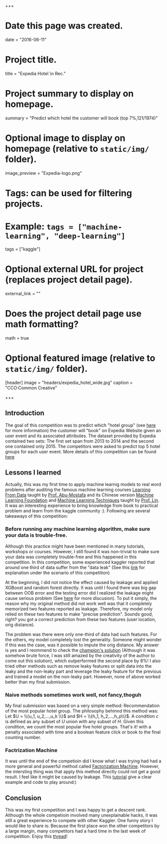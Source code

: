 +++
# Date this page was created.
date = "2016-06-11"

# Project title.
title = "Expedia Hotel \n Rec."

# Project summary to display on homepage.
summary = "Predict which hotel the customer will book (top 7%,121/1974)"

# Optional image to display on homepage (relative to `static/img/` folder).
image_preview = "Expedia-logo.png"

# Tags: can be used for filtering projects.
# Example: `tags = ["machine-learning", "deep-learning"]`
tags = ["kaggle"]

# Optional external URL for project (replaces project detail page).
external_link = ""

# Does the project detail page use math formatting?
math = true

# Optional featured image (relative to `static/img/` folder).
[header]
image = "headers/expedia_hotel_wide.jpg"
caption = "CCO:Common Creative"

+++

## Introduction
The goal of this competition was to predict which "hotel group" (see [here](https://www.kaggle.com/c/expedia-hotel-recommendations/data) for more information) the customer will "book" on Expedia Website given an user event and its associated attributes. The dataset provided by Expedia contained two sets: The first set span from 2013 to 2014 and the second one contained only 2015. The competitors were asked to predict top 5 hotel groups for each user event. More details of this competition can be found [here](https://www.kaggle.com/c/expedia-hotel-recommendations)


## Lessons I learned
Actually, this was my first time to apply machine learnig models to real word problems after auditing the famous machine learning courses [Learning From Data](http://www.work.caltech.edu/telecourse.html) taught by [Prof. Abu-Mostafa](http://www.work.caltech.edu/) and its Chinese version [Machine Learning Foundation](https://www.csie.ntu.edu.tw/~htlin/mooc/) and [Machine Learning Techniques](https://www.csie.ntu.edu.tw/~htlin/mooc/) taught by [Prof. Lin](https://www.csie.ntu.edu.tw/~htlin/). It was an interesting experience to bring knowledge from book to practical problem and learn from the kaggle community :). Following are several takeaways of this competition:

### Before running any machine learning algorithm, make sure your data is trouble-free.

Although this practice might have been mentioned in many tutorials, workshops or courses. However, I still found it was non-trivial to make sure your data was completely trouble-free and this happened in this competition. In this competition, some experienced kaggler reported that around one third of data suffer from the "data leak" (See this [link](https://www.kaggle.com/c/expedia-hotel-recommendations/discussion/20730) for explanation under the scenario of this competition)

At the beginning, I did not notice the effect caused by leakage and applied XGBoost and random forest directly. It was until I found there was big gap between OOB error and the testing error did I realized the leakage might cause serious problem (See [here](https://www.kaggle.com/c/expedia-hotel-recommendations/discussion/20831) for more discusion). To put it simply, the reason why my original method did not work well was that it completely memorized two features reported as leakage. Therefore, my model only relied on these two features to make "precise prediction". Sounds good, right? you got a correct prediction from these two features (user location, orig distance). 

The problem was there were only one-third of data had such features. For the others, my model completely lost the generality. Someone might wonder if this was the case, was it possible to impute the orig distance. My answer is yes and I reommend to check the [champion's solution](https://www.kaggle.com/c/expedia-hotel-recommendations/discussion/21607) (Although it was somehow brute force, I was still amazed by the creativity of the author to come out this solution), which outperformed the second place by 8%! I also tried other methods such as remove leaky features or split data into the leaky and the non-leaky part and leverage the leaky feature for the previous and trained a model on the non-leaky part. However, none of above worked better than my final submission.

### Naive methods sometimes work well, not fancy,thoguh
My final submission was based on a very simple method: Recommendation of the most popular hotel group. The philosophy behinnd this method was: Let $U = \\{u_1, u_2,...,u_k \\}$ and $H = \\{h_1, h_2,...,h_p\\}$. A condition $c$ is defined as any subset of $U$ union with any subset of $H$. Given this condition, we count the most popular five hotel groups. That's it! with a penalty associated with time and a boolean feature click or book to the final counting number.

### Factrization Machine
It was until the end of the competioin did I know what I was trying had had a more general and powerful method called [Factorization Machine](https://www.csie.ntu.edu.tw/~b97053/paper/Rendle2010FM.pdf). However, the intersting thing was that apply this method directly could not get a good result. I feel like it might be caused by leakage. This [tutorial](https://getstream.io/blog/factorization-machines-recommendation-systems/) give a clear example and code to play around:)

## Conclusion
This was my first competition and I was happy to get a descent rank. Although the whole competioin involved many unexplainable hacks, it was still a great experience to compete with other Kaggler. One funny story I would like to share is: Because the first place won the other competitors by a large margin, many competitors had a hard time in the last week of competition. Enjoy this [thread](https://www.kaggle.com/c/expedia-hotel-recommendations/discussion/21458)!


